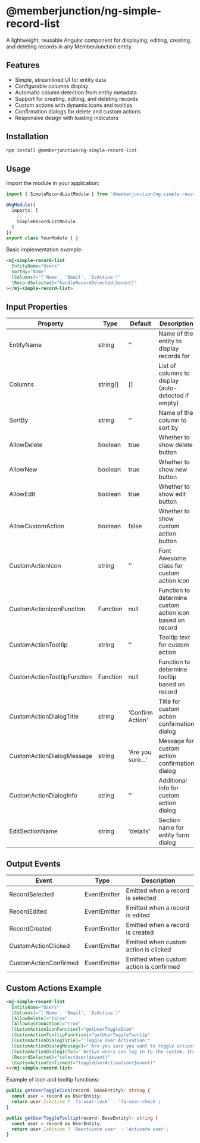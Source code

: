 # @memberjunction/ng-simple-record-list

A lightweight, reusable Angular component for displaying, editing, creating, and deleting records in any MemberJunction entity.

## Features

- Simple, streamlined UI for entity data
- Configurable columns display
- Automatic column detection from entity metadata
- Support for creating, editing, and deleting records
- Custom actions with dynamic icons and tooltips
- Confirmation dialogs for delete and custom actions
- Responsive design with loading indicators

## Installation

```bash
npm install @memberjunction/ng-simple-record-list
```

## Usage

Import the module in your application:

```typescript
import { SimpleRecordListModule } from '@memberjunction/ng-simple-record-list';

@NgModule({
  imports: [
    // ...
    SimpleRecordListModule
  ]
})
export class YourModule { }
```

Basic implementation example:

```html
<mj-simple-record-list
  EntityName="Users"
  SortBy="Name"
  [Columns]="['Name', 'Email', 'IsActive']"
  (RecordSelected)="handleRecordSelected($event)"
></mj-simple-record-list>
```

## Input Properties

| Property | Type | Default | Description |
|----------|------|---------|-------------|
| EntityName | string | '' | Name of the entity to display records for |
| Columns | string[] | [] | List of columns to display (auto-detected if empty) |
| SortBy | string | '' | Name of the column to sort by |
| AllowDelete | boolean | true | Whether to show delete button |
| AllowNew | boolean | true | Whether to show new button |
| AllowEdit | boolean | true | Whether to show edit button |
| AllowCustomAction | boolean | false | Whether to show custom action button |
| CustomActionIcon | string | '' | Font Awesome class for custom action icon |
| CustomActionIconFunction | Function | null | Function to determine custom action icon based on record |
| CustomActionTooltip | string | '' | Tooltip text for custom action |
| CustomActionTooltipFunction | Function | null | Function to determine tooltip based on record |
| CustomActionDialogTitle | string | 'Confirm Action' | Title for custom action confirmation dialog |
| CustomActionDialogMessage | string | 'Are you sure...' | Message for custom action confirmation dialog |
| CustomActionDialogInfo | string | '' | Additional info for custom action dialog |
| EditSectionName | string | 'details' | Section name for entity form dialog |

## Output Events

| Event | Type | Description |
|-------|------|-------------|
| RecordSelected | EventEmitter<BaseEntity> | Emitted when a record is selected |
| RecordEdited | EventEmitter<BaseEntity> | Emitted when a record is edited |
| RecordCreated | EventEmitter<BaseEntity> | Emitted when a record is created |
| CustomActionClicked | EventEmitter<BaseEntity> | Emitted when custom action is clicked |
| CustomActionConfirmed | EventEmitter<BaseEntity> | Emitted when custom action is confirmed |

## Custom Actions Example

```html
<mj-simple-record-list
  EntityName="Users"
  [Columns]="['Name', 'Email', 'IsActive']"
  [AllowDelete]="false"
  [AllowCustomAction]="true"
  [CustomActionIconFunction]="getUserToggleIcon"
  [CustomActionTooltipFunction]="getUserToggleTooltip"
  [CustomActionDialogTitle]="'Toggle User Activation'"
  [CustomActionDialogMessage]="'Are you sure you want to toggle activation for this user?'"
  [CustomActionDialogInfo]="'Active users can log in to the system. Inactive users cannot log in.'"
  (RecordSelected)="selectUser($event)"
  (CustomActionConfirmed)="toggleUserActivation($event)"
></mj-simple-record-list>
```

Example of icon and tooltip functions:

```typescript
public getUserToggleIcon(record: BaseEntity): string {
  const user = record as UserEntity;
  return user.IsActive ? 'fa-user-lock' : 'fa-user-check';
}

public getUserToggleTooltip(record: BaseEntity): string {
  const user = record as UserEntity;
  return user.IsActive ? 'Deactivate user' : 'Activate user';
}
```